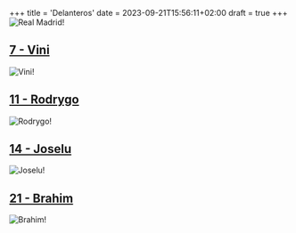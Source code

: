 +++
title = 'Delanteros'
date = 2023-09-21T15:56:11+02:00
draft = true
+++
![Real Madrid!](https://www.realmadrid.com/StaticFiles/RealMadridResponsive/images/header_logo.svg)
## [7 - Vini](https://www.realmadrid.com/futbol/plantilla/vinicius-paixao-de-oliveira-junior-)
![Vini!](https://www.realmadrid.com/img/vertical_380px/vinicius_380x501_20230810055554.jpg)
## [11 - Rodrygo](https://www.realmadrid.com/futbol/plantilla/rodrygo-goes)
![Rodrygo!](https://www.realmadrid.com/img/vertical_380px/rodrygo_380x501_20230810055556.jpg)
## [14 - Joselu](https://www.realmadrid.com/futbol/plantilla/joselu-mato)
![Joselu!](https://www.realmadrid.com/img/vertical_380px/joselu_380x501_20230810055602.jpg)
## [21 - Brahim](https://www.realmadrid.com/futbol/plantilla/brahim-diaz)
![Brahim!](https://www.realmadrid.com/img/vertical_380px/brahim_380x501_20230810055555.jpg)